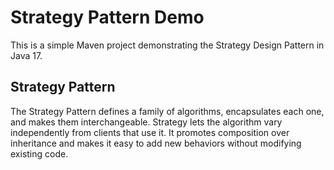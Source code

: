 # Strategy Pattern Demo

This is a simple Maven project demonstrating the Strategy Design Pattern in Java 17.

## Strategy Pattern

The Strategy Pattern defines a family of algorithms, encapsulates each one, and makes them interchangeable. Strategy lets the algorithm vary independently from clients that use it. It promotes composition over inheritance and makes it easy to add new behaviors without modifying existing code.
